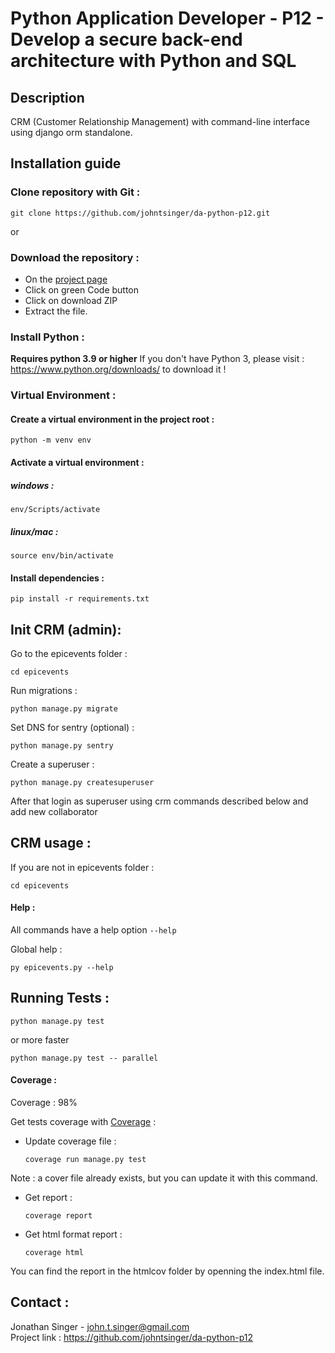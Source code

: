# Python Application Developer - P12 - Develop a secure back-end architecture with Python and SQL

## Description

CRM (Customer Relationship Management) with command-line interface using django orm standalone.



## Installation guide

### Clone repository with Git :

    git clone https://github.com/johntsinger/da-python-p12.git
    
or

### Download the repository :

- On the [project page](https://github.com/johntsinger/da-python-p12)
- Click on green Code button
- Click on download ZIP
- Extract the file.

### Install Python :

**Requires python 3.9 or higher**
If you don't have Python 3, please visit : https://www.python.org/downloads/ to download it !

### Virtual Environment :

#### Create a virtual environment in the project root :

    python -m venv env

#### Activate a virtual environment :

##### windows :

    env/Scripts/activate
    
##### linux/mac :

    source env/bin/activate
    
#### Install dependencies :

    pip install -r requirements.txt

## Init CRM (admin):

Go to the epicevents folder :

    cd epicevents

Run migrations :

    python manage.py migrate

Set DNS for sentry (optional) :

    python manage.py sentry

Create a superuser :

    python manage.py createsuperuser

After that login as superuser using crm commands described below and add new collaborator

## CRM usage :

If you are not in epicevents folder :

    cd epicevents

#### Help :

All commands have a help option `--help`

Global help :
  
    py epicevents.py --help



## Running Tests :

    python manage.py test

or more faster

    python manage.py test -- parallel

#### Coverage :

Coverage : 98%

Get tests coverage with [Coverage](https://coverage.readthedocs.io/en/coverage-5.1/) :

  - Update coverage file :

        coverage run manage.py test

  Note : a cover file already exists, but you can update it with this command.

  - Get report :
  
        coverage report

  - Get html format report :

        coverage html

   You can find the report in the htmlcov folder by openning the index.html file.

## Contact :
Jonathan Singer - john.t.singer@gmail.com\
Project link : https://github.com/johntsinger/da-python-p12
